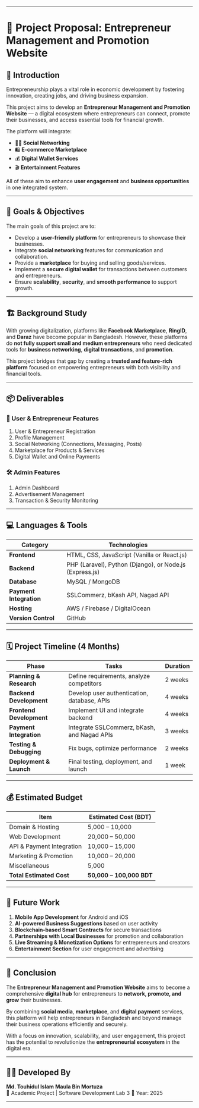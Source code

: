 
---

# 🚀 Project Proposal: Entrepreneur Management and Promotion Website

## 🧩 Introduction

Entrepreneurship plays a vital role in economic development by fostering innovation, creating jobs, and driving business expansion.

This project aims to develop an **Entrepreneur Management and Promotion Website** — a digital ecosystem where entrepreneurs can connect, promote their businesses, and access essential tools for financial growth.

The platform will integrate:

* 🧑‍💼 **Social Networking**
* 🛍️ **E-commerce Marketplace**
* 💰 **Digital Wallet Services**
* 🎬 **Entertainment Features**

All of these aim to enhance **user engagement** and **business opportunities** in one integrated system.

---

## 🎯 Goals & Objectives

The main goals of this project are to:

* Develop a **user-friendly platform** for entrepreneurs to showcase their businesses.
* Integrate **social networking** features for communication and collaboration.
* Provide a **marketplace** for buying and selling goods/services.
* Implement a **secure digital wallet** for transactions between customers and entrepreneurs.
* Ensure **scalability**, **security**, and **smooth performance** to support growth.

---

## 🏗️ Background Study

With growing digitalization, platforms like **Facebook Marketplace**, **RingID**, and **Daraz** have become popular in Bangladesh.
However, these platforms do **not fully support small and medium entrepreneurs** who need dedicated tools for **business networking**, **digital transactions**, and **promotion**.

This project bridges that gap by creating a **trusted and feature-rich platform** focused on empowering entrepreneurs with both visibility and financial tools.

---

## 📦 Deliverables

### 👥 User & Entrepreneur Features

1. User & Entrepreneur Registration
2. Profile Management
3. Social Networking (Connections, Messaging, Posts)
4. Marketplace for Products & Services
5. Digital Wallet and Online Payments

### 🛠️ Admin Features

1. Admin Dashboard
2. Advertisement Management
3. Transaction & Security Monitoring

---

## 💻 Languages & Tools

| Category                | Technologies                                            |
| ----------------------- | ------------------------------------------------------- |
| **Frontend**            | HTML, CSS, JavaScript (Vanilla or React.js)             |
| **Backend**             | PHP (Laravel), Python (Django), or Node.js (Express.js) |
| **Database**            | MySQL / MongoDB                                         |
| **Payment Integration** | SSLCommerz, bKash API, Nagad API                        |
| **Hosting**             | AWS / Firebase / DigitalOcean                           |
| **Version Control**     | GitHub                                                  |

---

## 🗓️ Project Timeline (4 Months)

| **Phase**                | **Tasks**                                   | **Duration** |
| ------------------------ | ------------------------------------------- | ------------ |
| **Planning & Research**  | Define requirements, analyze competitors    | 2 weeks      |
| **Backend Development**  | Develop user authentication, database, APIs | 4 weeks      |
| **Frontend Development** | Implement UI and integrate backend          | 4 weeks      |
| **Payment Integration**  | Integrate SSLCommerz, bKash, and Nagad APIs | 3 weeks      |
| **Testing & Debugging**  | Fix bugs, optimize performance              | 2 weeks      |
| **Deployment & Launch**  | Final testing, deployment, and launch       | 1 week       |

---

## 💰 Estimated Budget

| **Item**                  | **Estimated Cost (BDT)** |
| ------------------------- | ------------------------ |
| Domain & Hosting          | 5,000 – 10,000           |
| Web Development           | 20,000 – 50,000          |
| API & Payment Integration | 10,000 – 15,000          |
| Marketing & Promotion     | 10,000 – 20,000          |
| Miscellaneous             | 5,000                    |
| **Total Estimated Cost**  | **50,000 – 100,000 BDT** |

---

## 🔄 Future Work

1. **Mobile App Development** for Android and iOS
2. **AI-powered Business Suggestions** based on user activity
3. **Blockchain-based Smart Contracts** for secure transactions
4. **Partnerships with Local Businesses** for promotion and collaboration
5. **Live Streaming & Monetization Options** for entrepreneurs and creators
6. **Entertainment Section** for user engagement and advertising

---

## 🏁 Conclusion

The **Entrepreneur Management and Promotion Website** aims to become a comprehensive **digital hub** for entrepreneurs to **network, promote, and grow** their businesses.

By combining **social media**, **marketplace**, and **digital payment** services, this platform will help entrepreneurs in Bangladesh and beyond manage their business operations efficiently and securely.

With a focus on innovation, scalability, and user engagement, this project has the potential to revolutionize the **entrepreneurial ecosystem** in the digital era.

---

## 👨‍💻 Developed By

**Md. Touhidul Islam**
**Maula Bin Mortuza**  
💼 Academic Project | Software Development Lab 3
📅 Year: 2025

---


